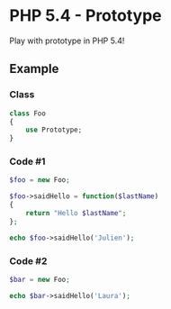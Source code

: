 # PHP 5.4 - Prototype

Play with prototype in PHP 5.4!

## Example

### Class
``` php
class Foo
{
	use Prototype;
}
```

### Code #1
``` php
$foo = new Foo;

$foo->saidHello = function($lastName)
{
	return "Hello $lastName";
};

echo $foo->saidHello('Julien');
```

### Code #2
```php
$bar = new Foo;

echo $bar->saidHello('Laura');
```